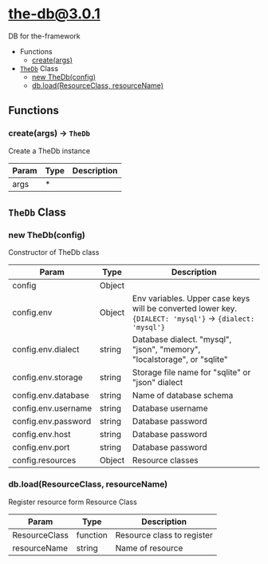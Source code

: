 # the-db@3.0.1

DB for the-framework

+ Functions
  + [create(args)](#the-db-function-create)
+ [`TheDb`](#the-db-classes) Class
  + [new TheDb(config)](#the-db-classes-the-db-constructor)
  + [db.load(ResourceClass, resourceName)](#the-db-classes-the-db-load)

## Functions

<a class='md-heading-link' name="the-db-function-create" ></a>

### create(args) -> `TheDb`

Create a TheDb instance

| Param | Type | Description |
| ----- | --- | -------- |
| args | * |  |



<a class='md-heading-link' name="the-db-classes"></a>

## `TheDb` Class






<a class='md-heading-link' name="the-db-classes-the-db-constructor" ></a>

### new TheDb(config)

Constructor of TheDb class

| Param | Type | Description |
| ----- | --- | -------- |
| config | Object |  |
| config.env | Object | Env variables. Upper case keys will be converted lower key. `{DIALECT: 'mysql'}` -> `{dialect: 'mysql'}` |
| config.env.dialect | string | Database dialect. "mysql", "json", "memory", "localstorage", or "sqlite" |
| config.env.storage | string | Storage file name for "sqlite" or "json" dialect |
| config.env.database | string | Name of database schema |
| config.env.username | string | Database username |
| config.env.password | string | Database password |
| config.env.host | string | Database password |
| config.env.port | string | Database password |
| config.resources | Object | Resource classes |


<a class='md-heading-link' name="the-db-classes-the-db-load" ></a>

### db.load(ResourceClass, resourceName)

Register resource form Resource Class

| Param | Type | Description |
| ----- | --- | -------- |
| ResourceClass | function | Resource class to register |
| resourceName | string | Name of resource |




